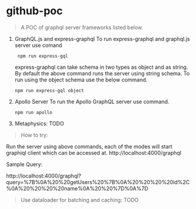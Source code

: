 # github-poc

> A POC of graphql server frameworks listed below.

1. GraphQL.js and express-graphql
   To run express-graphql and graphql.js server use comand
   ```
    npm run express-gql
   ```
   express-graphql can take schema in two types as object and as string.
   By default the above command runs the server using string schema.
   To run using the object schema use the below command.
   ```
   npm run express-gql object
   ```

2. Apollo Server
   To run the Apollo GraphQL server use command.
   ```
   npm run apollo
   ```

3. Metaphysics: TODO

> How to try:
 
 Run the server using above commands, each of the modes will start graphiql client which can be accessed at.
 http://localhost:4000/graphql
 
 Sample Query:
 
 http://localhost:4000/graphql?query=%7B%0A%20%20getUsers%20%7B%0A%20%20%20%20id%2C%0A%20%20%20%20name%0A%20%20%7D%0A%7D
 
 > Use dataloader for batching and caching: TODO
